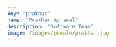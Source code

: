 ```yaml
---
key: "prakhar"
name: "Prakhar Agrawal"
description: "Software Team"
image: /images/people/prakhar.jpg
---
```

